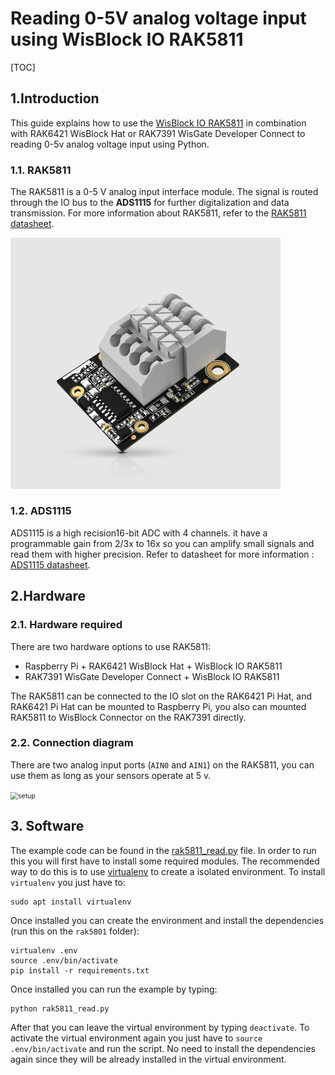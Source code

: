 # Reading 0-5V analog voltage input using WisBlock IO RAK5811

[TOC]

## 1.Introduction

This guide explains how to use the [WisBlock IO RAK5811](https://store.rakwireless.com/products/rak5811-0-5v-analog-interface) in combination with RAK6421 WisBlock Hat or RAK7391 WisGate Developer Connect to reading 0-5v analog voltage input using Python.

### 1.1. RAK5811

The RAK5811 is a 0-5 V analog input interface module. The signal is routed through the IO bus to the **ADS1115** for further digitalization and data transmission.   For more information about RAK5811, refer to the [RAK5811 datasheet](https://docs.rakwireless.com/Product-Categories/WisBlock/RAK5811/Datasheet/#overview).

<img src="assets/rak5811.png" alt="rak5811" style="zoom:50%;" />

### 1.2. ADS1115

ADS1115 is a high recision16-bit ADC with 4 channels. it have a programmable gain from 2/3x to 16x so you can amplify small signals and read them with higher precision. Refer to datasheet for more information : [ADS1115 datasheet](https://cdn-shop.adafruit.com/datasheets/ads1115.pdf).

## 2.Hardware

### 2.1. Hardware required 

There are two hardware options to use RAK5811:

- Raspberry Pi + RAK6421 WisBlock Hat + WisBlock IO RAK5811
- RAK7391 WisGate Developer Connect + WisBlock IO RAK5811

The RAK5811 can be connected to the IO slot on the RAK6421 Pi Hat, and RAK6421 Pi Hat can be mounted to Raspberry Pi,  you also can mounted RAK5811 to WisBlock Connector on the RAK7391 directly.

### 2.2. Connection diagram

There are two  analog input ports (`AIN0` and `AIN1`) on the RAK5811, you can use them as long as your sensors operate at 5 v.

<img src="C:\Users\xikai\Desktop\assets\setup.png" alt="setup" style="zoom:75%;" />

## 3. Software

The example code can be found in the [rak5811_read.py](rak5811_read.py) file. In order to run this you will first have to install some required modules. The recommended way to do this is to use [virtualenv](https://virtualenv.pypa.io/en/latest/) to create a isolated environment. To install `virtualenv` you just have to:

```
sudo apt install virtualenv
```

Once installed you can create the environment and install the dependencies (run this on the `rak5801` folder):

```
virtualenv .env
source .env/bin/activate
pip install -r requirements.txt
```

Once installed you can run the example by typing:

```
python rak5811_read.py
```

After that you can leave the virtual environment by typing `deactivate`. To activate the virtual environment again you just have to `source .env/bin/activate` and run the script. No need to install the dependencies again since they will be already installed in the virtual environment.